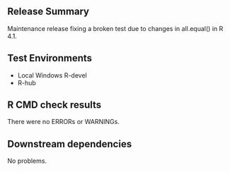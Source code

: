 ## Release Summary

Maintenance release fixing a broken test due to changes in all.equal() in R 4.1.

## Test Environments

* Local Windows R-devel 
* R-hub

## R CMD check results

There were no ERRORs or WARNINGs.

## Downstream dependencies

No problems.
